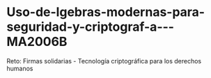 # Uso-de-lgebras-modernas-para-seguridad-y-criptograf-a---MA2006B
Reto: Firmas solidarias - Tecnología criptográfica para los derechos humanos
